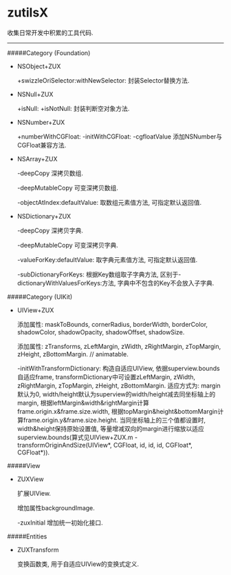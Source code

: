 # zutilsX

收集日常开发中积累的工具代码.

---
#####Category (Foundation)

- NSObject+ZUX

  +swizzleOriSelector:withNewSelector: 封装Selector替换方法.

- NSNull+ZUX

  +isNull:
  +isNotNull: 封装判断空对象方法.

- NSNumber+ZUX

  +numberWithCGFloat:
  -initWithCGFloat:
  -cgfloatValue 添加NSNumber与CGFloat兼容方法.

- NSArray+ZUX

  -deepCopy 深拷贝数组.

  -deepMutableCopy 可变深拷贝数组.

  -objectAtIndex:defaultValue: 取数组元素值方法, 可指定默认返回值.

- NSDictionary+ZUX

  -deepCopy 深拷贝字典.

  -deepMutableCopy 可变深拷贝字典.

  -valueForKey:defaultValue: 取字典元素值方法, 可指定默认返回值.

  -subDictionaryForKeys: 根据Key数组取子字典方法, 区别于-dictionaryWithValuesForKeys:方法, 字典中不包含的Key不会放入子字典.

#####Category (UIKit)

- UIView+ZUX

  添加属性: maskToBounds, cornerRadius, borderWidth, borderColor, shadowColor, shadowOpacity, shadowOffset, shadowSize.

  添加属性: zTransforms, zLeftMargin, zWidth, zRightMargin, zTopMargin, zHeight, zBottomMargin. // animatable.

  -initWithTransformDictionary:
  构造自适应UIView, 依据superview.bounds自适应frame, transformDictionary中可设置zLeftMargin, zWidth, zRightMargin, zTopMargin, zHeight, zBottomMargin. 适应方式为: margin默认为0, width/height默认为superview的width/height减去同坐标轴上的margin, 根据leftMargin&width&rightMargin计算frame.origin.x&frame.size.width, 根据topMargin&height&bottomMargin计算frame.origin.y&frame.size.height. 当同坐标轴上的三个值都设置时, width&height保持原始设置值, 等量增减双向的margin进行缩放以适应superview.bounds(算式见UIView+ZUX.m - transformOriginAndSize(UIView*, CGFloat, id, id, id, CGFloat*, CGFloat*)).

#####View

- ZUXView

  扩展UIView.
  
  增加属性backgroundImage.
  
  -zuxInitial
  增加统一初始化接口.

#####Entities

- ZUXTransform

  变换函数类, 用于自适应UIView的变换式定义.
